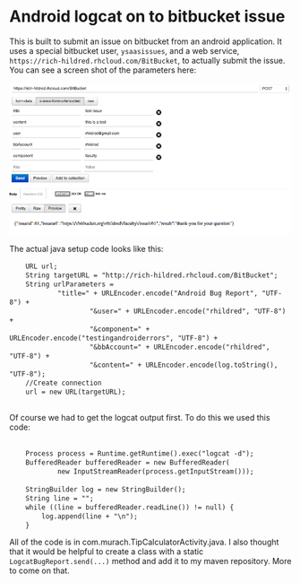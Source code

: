 Android logcat on to bitbucket issue
===

This is built to submit an issue on bitbucket from an android application. It uses a special bitbucket user, `ysaasissues`, and a web service, `https://rich-hildred.rhcloud.com/BitBucket`, to actually submit the issue. You can see a screen shot of the parameters here:

![screenshot showing postman](postmanCapture.png "screenshot showing postman")

The actual java setup code looks like this:

```
    URL url;
    String targetURL = "http://rich-hildred.rhcloud.com/BitBucket";
    String urlParameters =
            "title=" + URLEncoder.encode("Android Bug Report", "UTF-8") +
                    "&user=" + URLEncoder.encode("rhildred", "UTF-8") +
                    "&component=" + URLEncoder.encode("testingandroiderrors", "UTF-8") +
                    "&bbAccount=" + URLEncoder.encode("rhildred", "UTF-8") +
                    "&content=" + URLEncoder.encode(log.toString(), "UTF-8");
    //Create connection
    url = new URL(targetURL);
    
```

Of course we had to get the logcat output first. To do this we used this code:

```

    Process process = Runtime.getRuntime().exec("logcat -d");
    BufferedReader bufferedReader = new BufferedReader(
            new InputStreamReader(process.getInputStream()));

    StringBuilder log = new StringBuilder();
    String line = "";
    while ((line = bufferedReader.readLine()) != null) {
        log.append(line + "\n");
    }

```

All of the code is in com.murach.TipCalculatorActivity.java. I also thought that it would be helpful to create a class with a static `LogcatBugReport.send(...)` method and add it to my maven repository. More to come on that.
